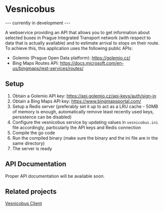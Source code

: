 # Vesnicobus

 --- currently in development ---

 A webservice providing an API that allows you to get information about selected buses in Prague Integrated Transport network (with respect to data that is actually available) and to estimate arrival to stops on their route. To achieve this, this application uses the following public APIs:

  - Golemio (Prague Open Data platform): https://golemio.cz/
  - Bing Maps Routes API: https://docs.microsoft.com/en-us/bingmaps/rest-services/routes/

## Setup
 1) Obtain a Golemio API key: https://api.golemio.cz/api-keys/auth/sign-in
 2) Obtain a Bing Maps API key: https://www.bingmapsportal.com/
 3) Setup a Redis server (preferably set it up to act as a LRU cache - 50MB of memory is enough, automatically remove least recently used keys, persistence can be disabled)
 6) Configure the vesnicobus service by updating values in ```vesnicobus.ini``` file accordingly, particularly the API keys and Redis connection
 7) Compile the go code
 8) Run the compiled binary (make sure the binary and the ini file are in the same directory)
 9) The server is ready

## API Documentation
Proper API documentation will be available soon.

## Related projects
[Vesnicobus Client](https://github.com/Silaedru/vesnicobus-client)
